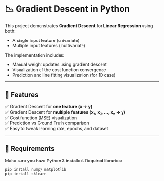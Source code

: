 # 📉 Gradient Descent  in Python

This project demonstrates **Gradient Descent** for **Linear Regression** using both:
- A single input feature (univariate)
- Multiple input features (multivariate)

The implementation includes:
- Manual weight updates using gradient descent
- Visualization of the cost function convergence
- Prediction and line fitting visualization (for 1D case)

---

## 📌 Features

✅ Gradient Descent for **one feature (x → y)**  
✅ Gradient Descent for **multiple features (x₁, x₂, ..., xₙ → y)**  
✅ Cost function (MSE) visualization  
✅ Prediction vs Ground Truth comparison  
✅ Easy to tweak learning rate, epochs, and dataset

---

## 🔧 Requirements

Make sure you have Python 3 installed. Required libraries:

```bash
pip install numpy matplotlib
pip install sklearn
